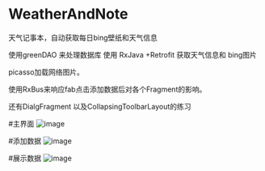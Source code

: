 # WeatherAndNote
天气记事本，自动获取每日bing壁纸和天气信息

使用greenDAO  来处理数据库
使用 RxJava +Retrofit 获取天气信息和 bing图片

picasso加载网络图片。

使用RxBus来响应fab点击添加数据后对各个Fragment的影响。

还有DialgFragment 以及CollapsingToolbarLayout的练习



#主界面
![image](https://github.com/VongVia1209/WeatherAndNote/blob/master/picture/main.jpg?raw=true)

#添加数据
![image](https://github.com/VongVia1209/WeatherAndNote/blob/master/picture/add.jpg?raw=true)

#展示数据
![image](https://github.com/VongVia1209/WeatherAndNote/blob/master/picture/list.jpg?raw=true)




